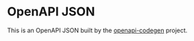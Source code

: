 # OpenAPI JSON
This is an OpenAPI JSON built by the [openapi-codegen](https://github.com/ilinyhsergey/openapi-codegen) project.
